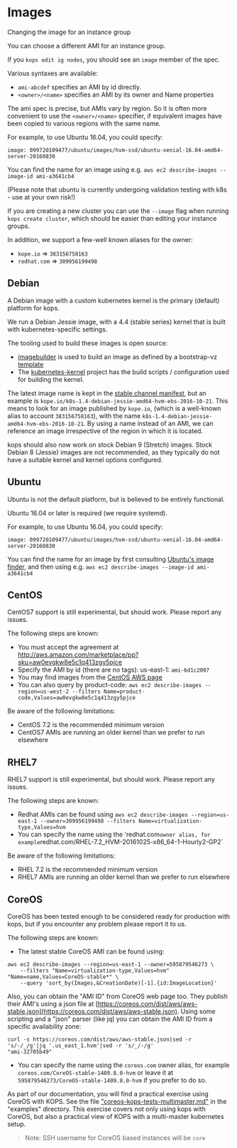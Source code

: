 # Images

Changing the image for an instance group

You can choose a different AMI for an instance group.

If you `kops edit ig nodes`, you should see an `image` member of the spec.

Various syntaxes are available:

* `ami-abcdef` specifies an AMI by id directly.
* `<owner>/<name>` specifies an AMI by its owner and Name properties

The ami spec is precise, but AMIs vary by region.  So it is often more convenient to use the `<owner>/<name>`
specifier, if equivalent images have been copied to various regions with the same name.

For example, to use Ubuntu 16.04, you could specify:

`image: 099720109477/ubuntu/images/hvm-ssd/ubuntu-xenial-16.04-amd64-server-20160830`

You can find the name for an image using e.g. `aws ec2 describe-images --image-id ami-a3641cb4`

(Please note that ubuntu is currently undergoing validation testing with k8s - use at your own risk!)

If you are creating a new cluster you can use the `--image` flag when running `kops create cluster`,
which should be easier than editing your instance groups.

In addition, we support a few-well known aliases for the owner:

* `kope.io` => `383156758163`
* `redhat.com` => `309956199498`

## Debian

A Debian image with a custom kubernetes kernel is the primary (default) platform for kops.

We run a Debian Jessie image, with a 4.4 (stable series) kernel that is built with kubernetes-specific settings.

The tooling used to build these images is open source:

* [imagebuilder](https://github.com/kubernetes/kube-deploy/tree/master/imagebuilder) is used to build an image
  as defined by a bootstrap-vz [template](https://github.com/kubernetes/kube-deploy/tree/master/imagebuilder/templates)
* The [kubernetes-kernel](https://github.com/kopeio/kubernetes-kernel) project has the build scripts / configuration
  used for building the kernel.

The latest image name is kept in the [stable channel manifest](https://github.com/kubernetes/kops/blob/master/channels/stable),
but an example is `kope.io/k8s-1.4-debian-jessie-amd64-hvm-ebs-2016-10-21`.  This means to look for an image published
by `kope.io`, (which is a well-known alias to account `383156758163`), with the name
`k8s-1.4-debian-jessie-amd64-hvm-ebs-2016-10-21`.  By using a name instead of an AMI, we can reference an image
irrespective of the region in which it is located.

kops should also now work on stock Debian 9 (Stretch) images.  Stock Debian 8 (Jessie) images are not recommended,
as they typically do not have a suitable kernel and kernel options configured.

## Ubuntu

Ubuntu is not the default platform, but is believed to be entirely functional.

Ubuntu 16.04 or later is required (we require systemd).

For example, to use Ubuntu 16.04, you could specify:

`image: 099720109477/ubuntu/images/hvm-ssd/ubuntu-xenial-16.04-amd64-server-20160830`

You can find the name for an image by first consulting [Ubuntu's image finder](https://cloud-images.ubuntu.com/locator/),
and then using e.g. `aws ec2 describe-images --image-id ami-a3641cb4`

## CentOS

CentOS7 support is still experimental, but should work.  Please report any issues.

The following steps are known:

* You must accept the agreement at http://aws.amazon.com/marketplace/pp?sku=aw0evgkw8e5c1q413zgy5pjce
* Specify the AMI by id (there are no tags): us-east-1: `ami-6d1c2007`
* You may find images from the [CentOS AWS page](https://wiki.centos.org/Cloud/AWS)
* You can also query by product-code: `aws ec2 describe-images --region=us-west-2 --filters Name=product-code,Values=aw0evgkw8e5c1q413zgy5pjce`

Be aware of the following limitations:

* CentOS 7.2 is the recommended minimum version
* CentOS7 AMIs are running an older kernel than we prefer to run elsewhere

## RHEL7

RHEL7 support is still experimental, but should work.  Please report any issues.

The following steps are known:

* Redhat AMIs can be found using `aws ec2 describe-images --region=us-east-1 --owner=309956199498 --filters Name=virtualization-type,Values=hvm`
* You can specify the name using the 'redhat.com` owner alias, for example `redhat.com/RHEL-7.2_HVM-20161025-x86_64-1-Hourly2-GP2`

Be aware of the following limitations:

* RHEL 7.2 is the recommended minimum version
* RHEL7 AMIs are running an older kernel than we prefer to run elsewhere

## CoreOS

CoreOS has been tested enough to be considered ready for production with kops, but if you encounter any problem please report it to us.

The following steps are known:

* The latest stable CoreOS AMI can be found using:
```
aws ec2 describe-images --region=us-east-1 --owner=595879546273 \
    --filters "Name=virtualization-type,Values=hvm" "Name=name,Values=CoreOS-stable*" \
    --query 'sort_by(Images,&CreationDate)[-1].{id:ImageLocation}'
```

Also, you can obtain the "AMI ID" from CoreOS web page too. They publish their AMI's using a json file at [https://coreos.com/dist/aws/aws-stable.json](https://coreos.com/dist/aws/aws-stable.json). Using some scripting and a "json" parser (like jq) you can obtain the AMI ID from a specific availability zone:

```
curl -s https://coreos.com/dist/aws/aws-stable.json|sed -r 's/-/_/g'|jq '.us_east_1.hvm'|sed -r 's/_/-/g'
"ami-32705b49"
```

* You can specify the name using the `coreos.com` owner alias, for example `coreos.com/CoreOS-stable-1409.8.0-hvm` or leave it at `595879546273/CoreOS-stable-1409.8.0-hvm` if you prefer to do so.

As part of our documentation, you will find a practical exercise using CoreOS with KOPS. See the file ["coreos-kops-tests-multimaster.md"](https://github.com/kubernetes/kops/blob/master/docs/examples/coreos-kops-tests-multimaster.md) in the "examples" directory. This exercise covers not only using kops with CoreOS, but also a practical view of KOPS with a multi-master kubernetes setup.

> Note: SSH username for CoreOS based instances will be `core`
